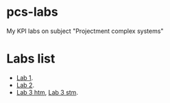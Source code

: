 # pcs-labs

My KPI labs on subject "Projectment complex systems"

# Labs list

- [Lab 1](lab1/lab1.ipynb).
- [Lab 2](lab2/lab2.ipynb).
- [Lab 3 htm](lab3/htm.ipynb), [Lab 3 stm](lab3/stm.ipynb).
